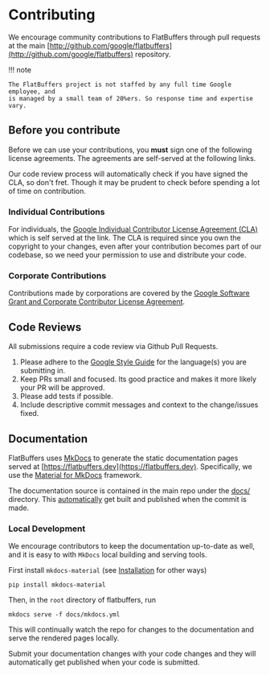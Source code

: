 # Contributing

We encourage community contributions to FlatBuffers through pull requests at the
main
[http://github.com/google/flatbuffers](http://github.com/google/flatbuffers)
repository.

!!! note

    The FlatBuffers project is not staffed by any full time Google employee, and
    is managed by a small team of 20%ers. So response time and expertise vary.

## Before you contribute

Before we can use your contributions, you __must__ sign one of the following license agreements. The agreements are self-served at the following links.

Our code review process will automatically check if you have signed the CLA, so
don't fret. Though it may be prudent to check before spending a lot of time on 
contribution.

### Individual Contributions 

For individuals, the [Google Individual
Contributor License Agreement
(CLA)](https://cla.developers.google.com/about/google-individual?csw=1) which is
self served at the link. The CLA is required since you own the copyright to your
changes, even after your contribution becomes part of our codebase, so we need
your permission to use and distribute your code. 

### Corporate Contributions

Contributions made by corporations are covered by the [Google Software Grant and
Corporate Contributor License
Agreement](https://cla.developers.google.com/about/google-corporate).

## Code Reviews

All submissions require a code review via Github Pull Requests.

1. Please adhere to the [Google Style Guide](https://google.github.io/styleguide/cppguide.html) for the language(s) you are submitting in.
2. Keep PRs small and focused. Its good practice and makes it more likely your PR will be approved.
3. Please add tests if possible.
4. Include descriptive commit messages and context to the change/issues fixed.

## Documentation

FlatBuffers uses [MkDocs](https://www.mkdocs.org/) to generate the static
documentation pages served at
[https://flatbuffers.dev](https://flatbuffers.dev). Specifically, we use the
[Material for MkDocs](https://squidfunk.github.io/mkdocs-material/) framework.

The documentation source is contained in the main repo under the
[docs/](https://github.com/google/flatbuffers/tree/master/docs) directory. This
[automatically](https://github.com/google/flatbuffers/blob/46cc3d6432da17cca7694777dcce12e49dd48387/.github/workflows/docs.yml#L6-L11) get built and published when the commit is made.

### Local Development

We encourage contributors to keep the documentation up-to-date as well, and it
is easy to with `MkDocs` local building and serving tools.

First install `mkdocs-material` (see
[Installation](https://squidfunk.github.io/mkdocs-material/getting-started/) for
other ways)

```
pip install mkdocs-material
```

Then, in the `root` directory of flatbuffers, run 

```
mkdocs serve -f docs/mkdocs.yml
```

This will continually watch the repo for changes to the documentation and serve
the rendered pages locally.

Submit your documentation changes with your code changes and they will
automatically get published when your code is submitted.